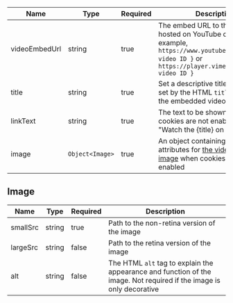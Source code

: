 | Name          | Type            | Required | Description                                                                                                                                                       |
| ------------- | --------------- | -------- | ----------------------------------------------------------------------------------------------------------------------------------------------------------------- |
| videoEmbedUrl | string          | true     | The embed URL to the video hosted on YouTube or Vimeo, for example, `https://www.youtube.com/embed/{ video ID }` or `https://player.vimeo.com/video/{ video ID }` |
| title         | string          | true     | Set a descriptive title for the video set by the HTML `title` attribute of the embedded video `<iframe>`                                                          |
| linkText      | string          | true     | The text to be shown when cookies are not enabled e.g. "Watch the {title} on Youtube"                                                                             |
| image         | `Object<Image>` | true     | An object containing path attributes for [the video cover image](#image) when cookies are not enabled                                                             |

## Image

| Name     | Type   | Required | Description                                                                                                          |
| -------- | ------ | -------- | -------------------------------------------------------------------------------------------------------------------- |
| smallSrc | string | true     | Path to the non-retina version of the image                                                                          |
| largeSrc | string | false    | Path to the retina version of the image                                                                              |
| alt      | string | false    | The HTML `alt` tag to explain the appearance and function of the image. Not required if the image is only decorative |
